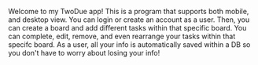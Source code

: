 Welcome to my TwoDue app!
This is a program that supports both mobile, and desktop view.
You can login or create an account as a user. Then, you can create a board and add different tasks within that specific board.
You can complete, edit, remove, and even rearrange your tasks within that specifc board.
As a user, all your info is automatically saved within a DB so you don't have to worry about losing your info!
